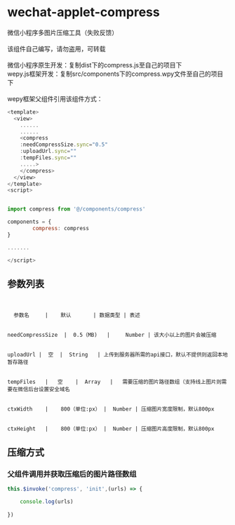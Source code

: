 # wechat-applet-compress
微信小程序多图片压缩工具（失败反馈）<br>
<br>
该组件自己编写，请勿盗用，可转载<br>
<br>
微信小程序原生开发：复制dist下的compress.js至自己的项目下<br>
wepy.js框架开发：复制src/components下的compress.wpy文件至自己的项目下<br>
<br>
wepy框架父组件引用该组件方式：<br>
```javascript
<template>  
  <view>  
    ......  
    ......  
    <compress  
    :needCompressSize.sync="0.5"  
    :uploadUrl.sync=""  
    :tempFiles.sync=""  
    .....>  
    </compress>  
  </view>  
</template>  
<script>  


import compress from '@/components/compress'

components = {
		compress: compress
}

.......

</script>  

```
## 参数列表  
<br>


      参数名     |    默认       | 数据类型 | 表述


    needCompressSize  |  0.5（MB)   |	 Number | 该大小以上的图片会被压缩


    uploadUrl |	 空	|  String	| 上传到服务器所需的api接口，默认不提供则返回本地暂存路径


    tempFiles	|   空	 |  Array	|	需要压缩的图片路径数组（支持线上图片则需要在微信后台设置安全域名


    ctxWidth	|	 800（单位:px） |  Number | 压缩图片宽度限制，默认800px


    ctxHeight	|	 800（单位:px） |  Number | 压缩图片高度限制，默认800px


  
## 压缩方式<br>
  
### 父组件调用并获取压缩后的图片路径数组<br>
```javascript
this.$invoke('compress', 'init',(urls) => {

    console.log(urls)
    
})  
```
